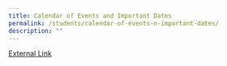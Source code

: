 ```yaml
---
title: Calendar of Events and Important Dates
permalink: /students/calendar-of-events-n-important-dates/
description: ""
---
```


<a href="/files/Student_Calendar_2022.pdf">External Link</a>